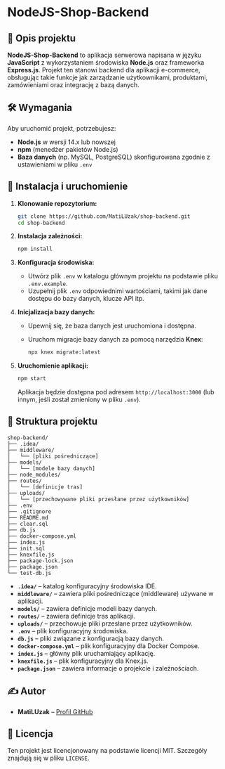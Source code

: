 # NodeJS-Shop-Backend

## 📌 Opis projektu

**NodeJS-Shop-Backend** to aplikacja serwerowa napisana w języku **JavaScript** z wykorzystaniem środowiska **Node.js** oraz frameworka **Express.js**. Projekt ten stanowi backend dla aplikacji e-commerce, obsługując takie funkcje jak zarządzanie użytkownikami, produktami, zamówieniami oraz integrację z bazą danych.

## 🛠 Wymagania

Aby uruchomić projekt, potrzebujesz:

- **Node.js** w wersji 14.x lub nowszej
- **npm** (menedżer pakietów Node.js)
- **Baza danych** (np. MySQL, PostgreSQL) skonfigurowana zgodnie z ustawieniami w pliku `.env`

## 🚀 Instalacja i uruchomienie

1. **Klonowanie repozytorium:**

   ```bash
   git clone https://github.com/MatiLUzak/shop-backend.git
   cd shop-backend
   ```

2. **Instalacja zależności:**

   ```bash
   npm install
   ```

3. **Konfiguracja środowiska:**

   - Utwórz plik `.env` w katalogu głównym projektu na podstawie pliku `.env.example`.
   - Uzupełnij plik `.env` odpowiednimi wartościami, takimi jak dane dostępu do bazy danych, klucze API itp.

4. **Inicjalizacja bazy danych:**

   - Upewnij się, że baza danych jest uruchomiona i dostępna.
   - Uruchom migracje bazy danych za pomocą narzędzia **Knex**:

     ```bash
     npx knex migrate:latest
     ```

5. **Uruchomienie aplikacji:**

   ```bash
   npm start
   ```

   Aplikacja będzie dostępna pod adresem `http://localhost:3000` (lub innym, jeśli został zmieniony w pliku `.env`).

## 📂 Struktura projektu

```
shop-backend/
├── .idea/
├── middleware/
│   └── [pliki pośredniczące]
├── models/
│   └── [modele bazy danych]
├── node_modules/
├── routes/
│   └── [definicje tras]
├── uploads/
│   └── [przechowywane pliki przesłane przez użytkowników]
├── .env
├── .gitignore
├── README.md
├── clear.sql
├── db.js
├── docker-compose.yml
├── index.js
├── init.sql
├── knexfile.js
├── package-lock.json
├── package.json
└── test-db.js
```

- **`.idea/`** – katalog konfiguracyjny środowiska IDE.
- **`middleware/`** – zawiera pliki pośredniczące (middleware) używane w aplikacji.
- **`models/`** – zawiera definicje modeli bazy danych.
- **`routes/`** – zawiera definicje tras aplikacji.
- **`uploads/`** – przechowuje pliki przesłane przez użytkowników.
- **`.env`** – plik konfiguracyjny środowiska.
- **`db.js`** – pliki związane z konfiguracją bazy danych.
- **`docker-compose.yml`** – plik konfiguracyjny dla Docker Compose.
- **`index.js`** – główny plik uruchamiający aplikację.
- **`knexfile.js`** – plik konfiguracyjny dla Knex.js.
- **`package.json`** – zawiera informacje o projekcie i zależnościach.

## ✍️ Autor

- **MatiLUzak** – [Profil GitHub](https://github.com/MatiLUzak)

## 📜 Licencja

Ten projekt jest licencjonowany na podstawie licencji MIT. Szczegóły znajdują się w pliku `LICENSE`.
